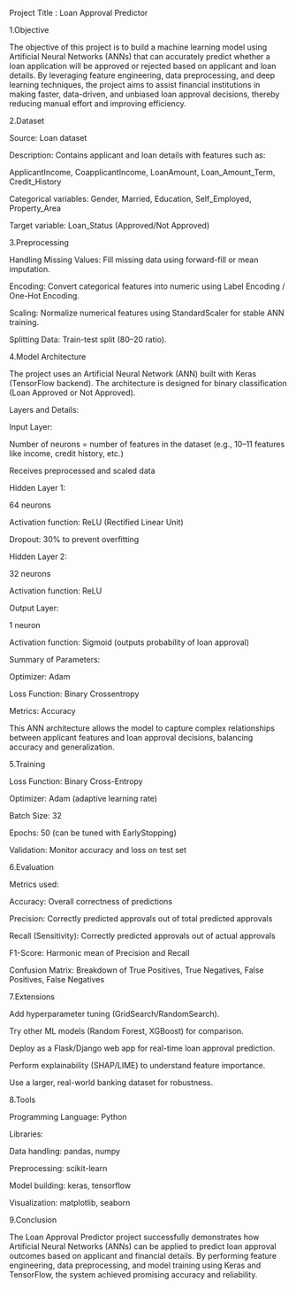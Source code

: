 Project Title : Loan Approval Predictor

1.Objective

The objective of this project is to build a machine learning model using Artificial Neural Networks (ANNs) that can accurately predict whether a loan application will be approved or rejected based on applicant and loan details. By leveraging feature engineering, data preprocessing, and deep learning techniques, the project aims to assist financial institutions in making faster, data-driven, and unbiased loan approval decisions, thereby reducing manual effort and improving efficiency.

2.Dataset

Source: Loan dataset

Description: Contains applicant and loan details with features such as:

ApplicantIncome, CoapplicantIncome, LoanAmount, Loan_Amount_Term, Credit_History

Categorical variables: Gender, Married, Education, Self_Employed, Property_Area

Target variable: Loan_Status (Approved/Not Approved)

3.Preprocessing

Handling Missing Values: Fill missing data using forward-fill or mean imputation.

Encoding: Convert categorical features into numeric using Label Encoding / One-Hot Encoding.

Scaling: Normalize numerical features using StandardScaler for stable ANN training.

Splitting Data: Train-test split (80–20 ratio).

4.Model Architecture

The project uses an Artificial Neural Network (ANN) built with Keras (TensorFlow backend). The architecture is designed for binary classification (Loan Approved or Not Approved).

Layers and Details:

Input Layer:

Number of neurons = number of features in the dataset (e.g., 10–11 features like income, credit history, etc.)

Receives preprocessed and scaled data

Hidden Layer 1:

64 neurons

Activation function: ReLU (Rectified Linear Unit)

Dropout: 30% to prevent overfitting

Hidden Layer 2:

32 neurons

Activation function: ReLU

Output Layer:

1 neuron

Activation function: Sigmoid (outputs probability of loan approval)

Summary of Parameters:

Optimizer: Adam

Loss Function: Binary Crossentropy

Metrics: Accuracy

This ANN architecture allows the model to capture complex relationships between applicant features and loan approval decisions, balancing accuracy and generalization.

5.Training

Loss Function: Binary Cross-Entropy

Optimizer: Adam (adaptive learning rate)

Batch Size: 32

Epochs: 50 (can be tuned with EarlyStopping)

Validation: Monitor accuracy and loss on test set

6.Evaluation

Metrics used:

Accuracy: Overall correctness of predictions

Precision: Correctly predicted approvals out of total predicted approvals

Recall (Sensitivity): Correctly predicted approvals out of actual approvals

F1-Score: Harmonic mean of Precision and Recall

Confusion Matrix: Breakdown of True Positives, True Negatives, False Positives, False Negatives

7.Extensions

Add hyperparameter tuning (GridSearch/RandomSearch).

Try other ML models (Random Forest, XGBoost) for comparison.

Deploy as a Flask/Django web app for real-time loan approval prediction.

Perform explainability (SHAP/LIME) to understand feature importance.

Use a larger, real-world banking dataset for robustness.

8.Tools

Programming Language: Python

Libraries:

Data handling: pandas, numpy

Preprocessing: scikit-learn

Model building: keras, tensorflow

Visualization: matplotlib, seaborn

9.Conclusion

The Loan Approval Predictor project successfully demonstrates how Artificial Neural Networks (ANNs) can be applied to predict loan approval outcomes based on applicant and financial details. By performing feature engineering, data preprocessing, and model training using Keras and TensorFlow, the system achieved promising accuracy and reliability.
